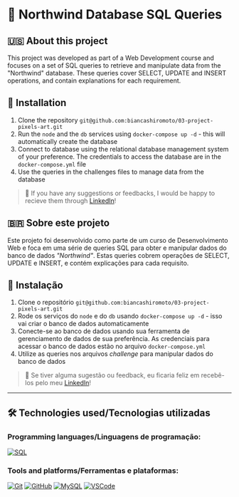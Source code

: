# 🐬 Northwind Database SQL Queries

## 🇺🇸 About this project

This project was developed as part of a Web Development course and focuses on a set of SQL queries to retrieve and manipulate data from the "Northwind" database.
These queries cover SELECT, UPDATE and INSERT operations, and contain explanations for each requirement.

## 📝 Installation
1. Clone the repository `git@github.com:biancashiromoto/03-project-pixels-art.git`
2. Run the `node` and the `db` services using `docker-compose up -d` - this will automatically create the database
3. Connect to database using the relational database management system of your preference. The credentials to access the database are in the `docker-compose.yml` file
4. Use the queries in the challenges files to manage data from the database

> 💬 If you have any suggestions or feedbacks, I would be happy to recieve them through <a href="https://www.linkedin.com/in/bshiromoto/" target="_blank">LinkedIn</a>!

## 🇧🇷 Sobre este projeto

Este projeto foi desenvolvido como parte de um curso de Desenvolvimento Web e foca em uma série de queries SQL para obter e manipular dados do banco de dados <i>"Northwind"</i>.
Estas queries cobrem operações de SELECT, UPDATE e INSERT, e contém explicações para cada requisito.

## 📝 Instalação
1. Clone o repositório `git@github.com:biancashiromoto/03-project-pixels-art.git`
2. Rode os serviços do `node` e do `db` usando `docker-compose up -d` - isso vai criar o banco de dados automaticamente
3. Conecte-se ao banco de dados usando sua ferramenta de gerenciamento de dados de sua preferência. As credenciais para acessar o banco de dados estão no arquivo `docker-compose.yml`
4. Utilize as queries nos arquivos <i>challenge</i> para manipular dados do banco de dados

> 💬 Se tiver alguma sugestão ou feedback, eu ficaria feliz em recebê-los pelo meu <a href="https://www.linkedin.com/in/bshiromoto/" target="_blank">LinkedIn</a>!

<hr>

## 🛠️ Technologies used/Tecnologias utilizadas
### Programming languages/Linguagens de programação:
[![SQL](https://img.shields.io/badge/SQL-003B57?style=for-the-badge&logo=sql&logoColor=white)]()

### Tools and platforms/Ferramentas e plataformas:
[![Git](https://img.shields.io/badge/Git-E44C30?style=for-the-badge&logo=git&logoColor=white)]()
[![GitHub](https://img.shields.io/badge/GitHub-100000?style=for-the-badge&logo=github&logoColor=white)]()
[![MySQL](https://img.shields.io/badge/MySQL-005C84?style=for-the-badge&logo=mysql&logoColor=white)]()
[![VSCode](https://img.shields.io/badge/VSCode-0078D4?style=for-the-badge&logo=visual%20studio%20code&logoColor=white)]()
